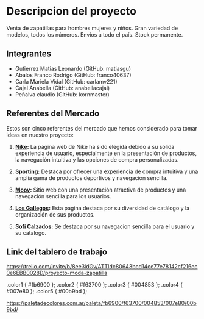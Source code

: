<!-- descripcion del proyecto -->
# Descripcion del proyecto 

Venta de zapatillas para hombres mujeres y niños. Gran variedad de modelos, todos los números. Envíos a todo el país. Stock permanente.
<!-- descripciones de los integrante -->
## Integrantes

- Gutierrez Matias Leonardo (GitHub: matiasgu)
- Abalos Franco Rodrigo (GitHub: franco40637)
- Carla Mariela Vidal (GitHub: carlamv221)
- Cajal Anabella (GitHub: anabellacajal)
- Peñalva claudio (GitHub: kornmaster)
<!-- Referentes del Mercado -->
## Referentes del Mercado

Estos son cinco referentes del mercado que hemos considerado para tomar ideas en nuestro proyecto:

1. **[Nike](https://www.nike.com.ar):** La página web de Nike ha sido elegida debido a su sólida experiencia de usuario, especialmente en la presentación de productos, la navegación intuitiva y las opciones de compra personalizadas.

2. **[Sporting](https://www.sporting.com.ar):** Destaca por ofrecer una experiencia de compra intuitiva y una amplia gama de productos deportivos y navegacion sencilla.

3. **[Moov](https://www.moov.com.ar):** Sitio web con una presentación atractiva de productos y una navegación sencilla para los usuarios.

4. **[Los Gallegos](https://www.calzadoslosgallegos.com.ar):** Esta pagina destaca por su diversidad de catálogo y la organización de sus productos.

5. **[Sofi Calzados](https://www.soficalzados.com.ar):** Se destaca por su navegacion sencilla para el usuario y su catalogo.


<!-- tablero de trabajo -->

## Link del tablero de trabajo

 https://trello.com/invite/b/8ee3idGv/ATTIdc80643bcd14ce77e78142cf216ec0e6EBB0028D/proyecto-moda-zapatilla


 <!-- paleta de colores para el trabajo -->
 
.color1 { #fb6900 }; 
.color2 { #f63700 };
.color3 { #004853 };
.color4 { #007e80 };
.color5 { #00b9bd };

https://paletadecolores.com.ar/paleta/fb6900/f63700/004853/007e80/00b9bd/